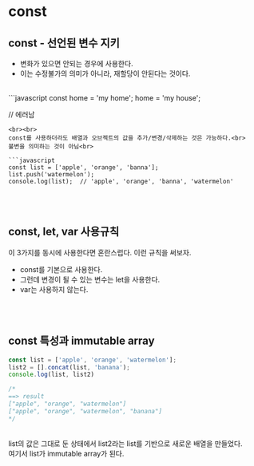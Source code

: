 # const

## const - 선언된 변수 지키
* 변화가 있으면 안되는 경우에 사용한다.
* 이는 수정불가의 의미가 아니라, 재할당이 안된다는 것이다.
<br>
```javascript
const home = 'my home';
home = 'my house';

// 에러남
```
<br><br>
const를 사용하더라도 배열과 오브젝트의 값을 추가/변경/삭제하는 것은 가능하다.<br>
불변을 의미하는 것이 아님<br>

```javascript
const list = ['apple', 'orange', 'banna']; 
list.push('watermelon');
console.log(list);  // 'apple', 'orange', 'banna', 'watermelon'
```
<br><br>
## const, let, var 사용규칙
이 3가지를 동시에 사용한다면 혼란스럽다. 이런 규칙을 써보자.
* const를 기본으로 사용한다.
* 그런데 변경이 될 수 있는 변수는 let을 사용한다.
* var는 사용하지 않는다.

<br><br>
## const 특성과 immutable array
```javascript
const list = ['apple', 'orange', 'watermelon'];
list2 = [].concat(list, 'banana');
console.log(list, list2)

/*
==> result
["apple", "orange", "watermelon"]
["apple", "orange", "watermelon", "banana"]
*/
```
<br>
list의 값은 그대로 둔 상태에서 list2라는 list를 기반으로 새로운 배열을 만들었다.<br>
여기서 list가 immutable array가 된다.